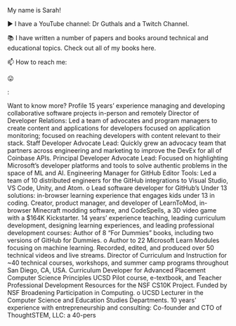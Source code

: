 My name is Sarah!

▶️ I have a YouTube channel: Dr Guthals and a Twitch Channel.

📚 I have written a number of papers and books around technical and educational topics. Check out all of my books here.

📫 How to reach me:

😛



:

Want to know more?
Profile
15 years’ experience managing and developing collaborative software projects in-person and remotely
Director of Developer Relations: Led a team of advocates and program managers to create content and applications for developers focused on application monitoring; focused on reaching developers with content relevant to their stack.
Staff Developer Advocate Lead: Quickly grew an advocacy team that partners across engineering and marketing to improve the DevEx for all of Coinbase APIs.
Principal Developer Advocate Lead: Focused on highlighting Microsoft’s developer platforms and tools to solve authentic problems in the space of ML and AI.
Engineering Manager for GitHub Editor Tools: Led a team of 10 distributed engineers for the GitHub integrations to Visual Studio, VS Code, Unity, and Atom. o Lead software developer for GitHub’s Under 13 solutions: in-browser learning experience that engages kids under 13 in coding.
Creator, product manager, and developer of LearnToMod, in-browser Minecraft modding software, and CodeSpells, a 3D video game with a $164K Kickstarter.
14 years’ experience teaching, leading curriculum development, designing learning experiences, and leading professional development courses:
Author of 8 “For Dummies” books, including two versions of GitHub for Dummies. o Author to 22 Microsoft Learn Modules focusing on machine learning.
Recorded, edited, and produced over 50 technical videos and live streams.
Director of Curriculum and Instruction for ~40 technical courses, workshops, and summer camp programs throughout San Diego, CA, USA.
Curriculum Developer for Advanced Placement Computer Science Principles UCSD Pilot course, e-textbook, and Teacher Professional Development Resources for the NSF CS10K Project. Funded by NSF Broadening Participation in Computing. o UCSD Lecturer in the Computer Science and Education Studies Departments.
10 years’ experience with entrepreneurship and consulting:
Co-founder and CTO of ThoughtSTEM, LLC: a 40-pers
